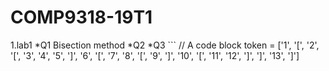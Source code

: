 # COMP9318-19T1
1.lab1
*Q1 Bisection method
*Q2 
*Q3 ```
// A code block
token = ['1', '[', '2', '[', '3', '4', '5', ']', '6', '[', '7', '8', '[', '9', ']', '10', '[', '11', '12', ']', ']', '13', ']']
```
